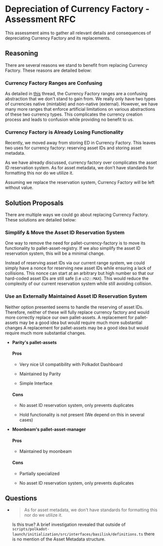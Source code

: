 # Depreciation of Currency Factory - Assessment RFC

This assessment aims to gather all relevant details and consequences of 
depreciating Currency Factory and its replacements.

## Reasoning

There are several reasons we stand to benefit from replacing Currency Factory.
These reasons are detailed below:

### Currency Factory Ranges are Confusing
  
As detailed in [this](https://composablefinance.slack.com/archives/C031G5NT0CA/p1667492928188269) 
thread, the Currency Factory ranges are a confusing abstraction that we don't 
stand to gain from. We really only have two types of currencies native 
(mintable) and non-native (external). However, we have many more ranges that 
enforce artificial limitations on various abstractions of these two currency 
types. This complicates the currency creation process and leads to confusion 
while providing no benefit to us.

### Currency Factory is Already Losing Functionality

Recently, we moved away from storing ED in Currency Factory. This leaves two 
uses for currency factory: reserving asset IDs and storing asset metadata. 

As we have already discussed, currency factory over complicates the asset ID 
reservation system. As for asset metadata, we don't have standards for 
formatting this nor do we utilize it.

Assuming we replace the reservation system, Currency Factory will be left 
without value.

## Solution Proposals

There are multiple ways we could go about replacing Currency Factory. These 
solutions are detailed below:

### Simplify & Move the Asset ID Reservation System

One way to remove the need for pallet-currency-factory is to move its 
functionality to pallet-asset-registry. If we also simplify the asset ID 
reservation system, this will be a minimal change.

Instead of reserving asset IDs via our current range system, we could simply 
have a nonce for reserving new asset IDs while ensuring a lack of collisions. 
This nonce can start at an arbitrary but high number so that our hard-coded 
asset IDs are still safe (i.e `u32::MAX`). This would reduce the complexity of 
our current reservation system while still avoiding collision.

### Use an Externally Maintained Asset ID Reservation System

Neither option presented seems to handle the reserving of asset IDs. Therefore, 
neither of these will fully replace currency factory and would more correctly 
replace our own pallet-assets. A replacement for pallet-assets may be a good 
idea but would require much more substantial changes A replacement for 
pallet-assets may be a good idea but would require much more substantial 
changes.

* **Parity's pallet-assets**
  
  #### Pros
  
  * Very nice UI compatibility with Polkadot Dashboard
  
  * Maintained by Parity
  
  * Simple Interface
  
  #### Cons
  
  * No asset ID reservation system, only prevents duplicates
  
  * Hold functionality is not present (We depend on this in several cases)

* **Moonbeam's pallet-asset-manager**

  #### Pros
  
  * Maintained by moonbeam
  
  #### Cons
  
  * Partially specialized
  
  * No asset ID reservation system, only prevents duplicates

## Questions

* > As for asset metadata, we don't have standards for formatting this nor do we 
  utilize it.

  Is this true? A brief investigation revealed that outside of `scripts/polkadot-launch/initialization/src/interfaces/basilisk/definitions.ts` 
  there is no mention of the Asset Metadata structure.